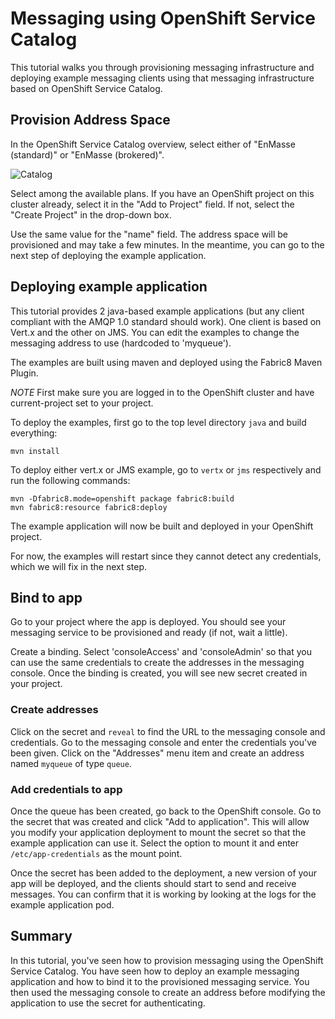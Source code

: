 # Messaging using OpenShift Service Catalog

This tutorial walks you through provisioning messaging infrastructure and deploying example
messaging clients using that messaging infrastructure based on OpenShift Service Catalog.

## Provision Address Space

In the OpenShift Service Catalog overview, select either of "EnMasse (standard)" or "EnMasse
(brokered)".

![Catalog](images/catalog1.png)

Select among the available plans. If you have an OpenShift project on this cluster
already, select it in the "Add to Project" field. If not, select the "Create Project" in the
drop-down box.

Use the same value for the "name" field. The address space will be provisioned and may take a few
minutes. In the meantime, you can go to the next step of deploying the example application.

## Deploying example application

This tutorial provides 2 java-based example applications (but any client compliant with the AMQP 1.0
standard should work). One client is based on Vert.x and the other on JMS. You can edit the examples
to change the messaging address to use (hardcoded to 'myqueue').

The examples are built using maven and deployed using the Fabric8 Maven Plugin.

*NOTE* First make sure you are logged in to the OpenShift cluster and have current-project set to your project.

To deploy the examples, first go to the top level directory `java` and build everything:

    mvn install

To deploy either vert.x or JMS example, go to `vertx` or `jms` respectively and run the following commands:

    mvn -Dfabric8.mode=openshift package fabric8:build
    mvn fabric8:resource fabric8:deploy

The example application will now be built and deployed in your OpenShift project. 

For now, the examples will restart since they cannot detect any credentials, which we will fix in
the next step.

## Bind to app

Go to your project where the app is deployed. You should see your messaging service to be
provisioned and ready (if not, wait a little).

Create a binding. Select 'consoleAccess' and 'consoleAdmin' so that you can use the same credentials
to create the addresses in the messaging console. Once the binding is created, you will see new
secret created in your project.

### Create addresses

Click on the secret and `reveal` to find the URL to the messaging console and credentials. Go to the
messaging console and enter the credentials you've been given. Click on the "Addresses" menu item
and create an address named `myqueue` of type `queue`.

### Add credentials to app
Once the queue has been created, go back to the OpenShift console. Go to the secret that was created
and click "Add to application". This will allow you modify your application deployment to mount the
secret so that the example application can use it. Select the option to mount it and enter
`/etc/app-credentials` as the mount point.

Once the secret has been added to the deployment, a new version of your app will be deployed, and
the clients should start to send and receive messages. You can confirm that it is working by looking
at the logs for the example application pod.

## Summary

In this tutorial, you've seen how to provision messaging using the OpenShift Service Catalog. You
have seen how to deploy an example messaging application and how to bind it to the provisioned
messaging service. You then used the messaging console to create an address before modifying the
application to use the secret for authenticating.

